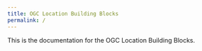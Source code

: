 ```yaml
---
title: OGC Location Building Blocks
permalink: /
---
```

This is the documentation for the OGC Location Building Blocks.